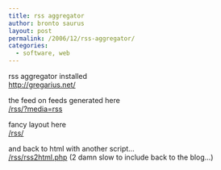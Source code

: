 ```yaml
---
title: rss aggregator
author: bronto saurus
layout: post
permalink: /2006/12/rss-aggregator/
categories:
  - software, web
---
```

rss aggregator installed  
<a href="http://gregarius.net/" target="_blank" >http://gregarius.net/</a>

the feed on feeds generated here  
<a href="/rss/?media=rss" target="_blank" >/rss/?media=rss</a>

fancy layout here  
<a href="/rss/" target="_blank" >/rss/</a>

and back to html with another script&#8230;  
<a href="/rss/rss2html.php" target="_blank" >/rss/rss2html.php</a> (2 damn slow to include back to the blog&#8230;)
